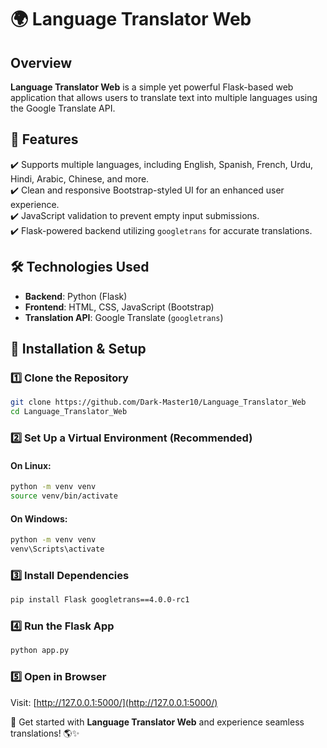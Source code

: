 # 🌍 Language Translator Web  

## Overview  
**Language Translator Web** is a simple yet powerful Flask-based web application that allows users to translate text into multiple languages using the Google Translate API.  

## 🚀 Features  
✔️ Supports multiple languages, including English, Spanish, French, Urdu, Hindi, Arabic, Chinese, and more.  
✔️ Clean and responsive Bootstrap-styled UI for an enhanced user experience.  
✔️ JavaScript validation to prevent empty input submissions.  
✔️ Flask-powered backend utilizing `googletrans` for accurate translations.  

## 🛠️ Technologies Used  
- **Backend**: Python (Flask)  
- **Frontend**: HTML, CSS, JavaScript (Bootstrap)  
- **Translation API**: Google Translate (`googletrans`)  

## 🎯 Installation & Setup  

### 1️⃣ Clone the Repository  
```sh
git clone https://github.com/Dark-Master10/Language_Translator_Web  
cd Language_Translator_Web  
```  

### 2️⃣ Set Up a Virtual Environment (Recommended)  
#### On Linux:  
```sh
python -m venv venv  
source venv/bin/activate  
```  
#### On Windows:  
```sh
python -m venv venv  
venv\Scripts\activate  
```  

### 3️⃣ Install Dependencies  
```sh
pip install Flask googletrans==4.0.0-rc1  
```  

### 4️⃣ Run the Flask App  
```sh
python app.py  
```  

### 5️⃣ Open in Browser  
Visit: [http://127.0.0.1:5000/](http://127.0.0.1:5000/)  

🚀 Get started with **Language Translator Web** and experience seamless translations! 🌎✨
